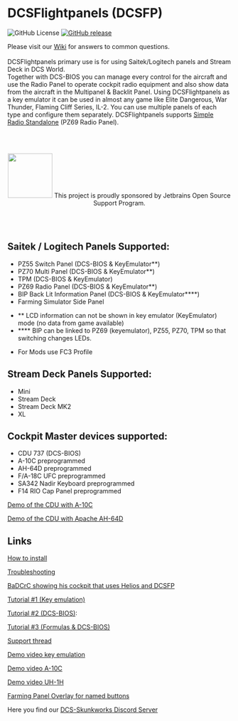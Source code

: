 # DCSFlightpanels (DCSFP)

![GitHub License](https://img.shields.io/github/license/DCS-Skunkworks/DCSFlightpanels)
[![GitHub release](https://img.shields.io/github/release/DCS-Skunkworks/DCSFlightpanels.svg)](https://github.com/DCS-Skunkworks/DCSFlightpanels/releases)

Please visit our [Wiki](https://github.com/DCS-Skunkworks/DCSFlightpanels/wiki) for answers to common questions.
<br/>
<br/>
DCSFlightpanels primary use is for using Saitek/Logitech panels and Stream Deck in DCS World.
<br/>
Together with DCS-BIOS you can manage every control for the aircraft and use
the Radio Panel to operate cockpit radio equipment and also show data from the
aircraft in the Multipanel & Backlit Panel.
Using DCSFlightpanels as a key emulator it can be used in almost any game like
Elite Dangerous, War Thunder, Flaming Cliff Series, IL-2.
You can use multiple panels of each type and configure them separately.
DCSFlightpanels supports [Simple Radio Standalone](https://github.com/ciribob/DCS-SimpleRadioStandalone) (PZ69 Radio Panel).


<br/><br/>
<p align="center">
<a href="https://jb.gg/OpenSourceSupport"><img src="./Documentation/jetbrains.png" width="100"></a>
This project is proudly sponsored by Jetbrains Open Source Support Program.
</p>
<br/><br/>


Saitek / Logitech Panels Supported:
---------------------------------------------
* PZ55 Switch Panel (DCS-BIOS & KeyEmulator**)
* PZ70 Multi Panel (DCS-BIOS & KeyEmulator**)
* TPM (DCS-BIOS & KeyEmulator)
* PZ69 Radio Panel (DCS-BIOS & KeyEmulator**)
* BIP Back Lit Information Panel (DCS-BIOS & KeyEmulator****)
* Farming Simulator Side Panel

- **	LCD information can not be shown in key emulator (KeyEmulator) mode (no data from game available)
- ****	BIP can be linked to PZ69 (keyemulator), PZ55, PZ70, TPM so that switching changes LEDs.

* For Mods use FC3 Profile

Stream Deck Panels Supported:
---------------------------------------------
* Mini
* Stream Deck
* Stream Deck MK2
* XL

Cockpit Master devices supported:
---------------------------------------------
* CDU 737 (DCS-BIOS) 
* A-10C  preprogrammed
* AH-64D preprogrammed
* F/A-18C UFC preprogrammed
* SA342 Nadir Keyboard preprogrammed
* F14 RIO Cap Panel preprogrammed

[Demo of the CDU with A-10C](https://www.youtube.com/watch?v=kSMwf8sg_Ro)

[Demo of the CDU with Apache AH-64D](https://www.youtube.com/watch?v=fd0thX4ZApE)

Links
--------------------------------------------

[How to install](https://github.com/DCS-Skunkworks/DCSFlightpanels/wiki)

[Troubleshooting](https://github.com/DCS-Skunkworks/DCSFlightpanels/wiki/Troubleshooting)

[BaDCrC showing his cockpit that uses Helios and DCSFP](https://youtu.be/lgTJa-NUnM8?t=573)

[Tutorial #1 (Key emulation)](https://youtu.be/mgm0JfldgYs)

[Tutorial #2 (DCS-BIOS)](https://youtu.be/1CnmIdzqOJs): 

[Tutorial #3 (Formulas & DCS-BIOS)](https://youtu.be/ajvZLgPzD0M)

[Support thread](https://forums.eagle.ru/showthread.php?t=137670)

[Demo video key emulation](https://www.youtube.com/watch?v=_TurR-WTgkY)

[Demo video A-10C](https://www.youtube.com/watch?v=adaLWO-nTwU)

[Demo video UH-1H](https://www.youtube.com/watch?v=jQxLX7UHMR8)

[Farming Panel Overlay for named buttons](https://forums.eagle.ru/topic/115280-dcsflightpanels-dcsfp-thread-saitek-pro-flight-panels-amp-dcs/page/53/?tab=comments#comment-4745816)

Here you find our [DCS-Skunkworks Discord Server](https://discord.gg/5svGwKX)

